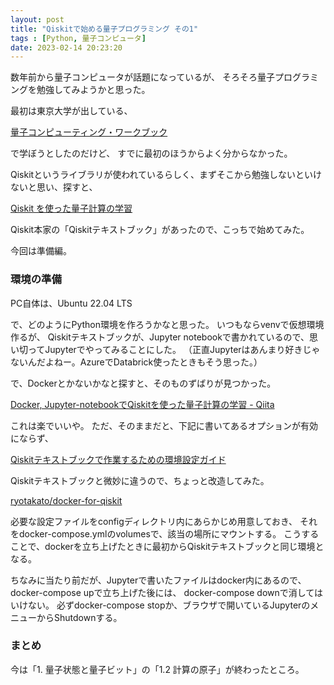 ```yaml
---
layout: post
title: "Qiskitで始める量子プログラミング その1"
tags : [Python, 量子コンピュータ]
date: 2023-02-14 20:23:20
---
```



数年前から量子コンピュータが話題になっているが、
そろそろ量子プログラミングを勉強してみようかと思った。

最初は東京大学が出している、

[量子コンピューティング・ワークブック](https://utokyo-icepp.github.io/qc-workbook/welcome.html)

で学ぼうとしたのだけど、
すでに最初のほうからよく分からなかった。

Qiskitというライブラリが使われているらしく、まずそこから勉強しないといけないと思い、探すと、

[Qiskit を使った量子計算の学習](https://qiskit.org/textbook/ja/preface.html)

Qiskit本家の「Qiskitテキストブック」があったので、こっちで始めてみた。

今回は準備編。




### 環境の準備

PC自体は、Ubuntu 22.04 LTS 

で、どのようにPython環境を作ろうかなと思った。
いつもならvenvで仮想環境作るが、
Qiskitテキストブックが、Jupyter notebookで書かれているので、思い切ってJupyterでやってみることにした。
（正直Jupyterはあんまり好きじゃないんだよねー。AzureでDatabrick使ったときもそう思った。）

で、Dockerとかないかなと探すと、そのものずばりが見つかった。

[Docker, Jupyter-notebookでQiskitを使った量子計算の学習 - Qiita](https://qiita.com/gAuk/items/766dccae5c44a955883c)


これは楽でいいや。
ただ、そのままだと、下記に書いてあるオプションが有効にならず、

[Qiskitテキストブックで作業するための環境設定ガイド](https://qiskit.org/textbook/ja/ch-prerequisites/setting-the-environment.html)

Qiskitテキストブックと微妙に違うので、ちょっと改造してみた。

[ryotakato/docker-for-qiskit](https://github.com/ryotakato/docker-for-qiskit)

必要な設定ファイルをconfigディレクトリ内にあらかじめ用意しておき、
それをdocker-compose.ymlのvolumesで、該当の場所にマウントする。
こうすることで、dockerを立ち上げたときに最初からQiskitテキストブックと同じ環境となる。

ちなみに当たり前だが、Jupyterで書いたファイルはdocker内にあるので、
docker-compose upで立ち上げた後には、
docker-compose downで消してはいけない。
必ずdocker-compose stopか、ブラウザで開いているJupyterのメニューからShutdownする。




### まとめ


今は「1. 量子状態と量子ビット」の「1.2 計算の原子」が終わったところ。







